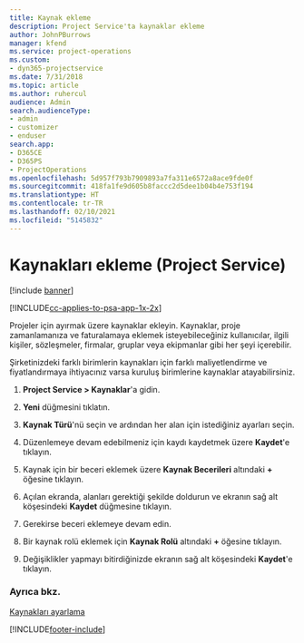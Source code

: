 ```yaml
---
title: Kaynak ekleme
description: Project Service'ta kaynaklar ekleme
author: JohnPBurrows
manager: kfend
ms.service: project-operations
ms.custom:
- dyn365-projectservice
ms.date: 7/31/2018
ms.topic: article
ms.author: ruhercul
audience: Admin
search.audienceType:
- admin
- customizer
- enduser
search.app:
- D365CE
- D365PS
- ProjectOperations
ms.openlocfilehash: 5d957f793b7909893a7fa311e6572a8ace9fde0f
ms.sourcegitcommit: 418fa1fe9d605b8faccc2d5dee1b04b4e753f194
ms.translationtype: HT
ms.contentlocale: tr-TR
ms.lasthandoff: 02/10/2021
ms.locfileid: "5145832"
---
```

# <a name="add-resources-project-service"></a>Kaynakları ekleme (Project Service)

[!include [banner](../includes/psa-now-project-operations.md)]

[!INCLUDE[cc-applies-to-psa-app-1x-2x](../includes/cc-applies-to-psa-app-1x-2x.md)]

Projeler için ayırmak üzere kaynaklar ekleyin. Kaynaklar, proje zamanlamanıza ve faturalamaya eklemek isteyebileceğiniz kullanıcılar, ilgili kişiler, sözleşmeler, firmalar, gruplar veya ekipmanlar gibi her şeyi içerebilir.  
  
Şirketinizdeki farklı birimlerin kaynakları için farklı maliyetlendirme ve fiyatlandırmaya ihtiyacınız varsa kuruluş birimlerine kaynaklar atayabilirsiniz.  
  
1.  **Project Service > Kaynaklar**'a gidin.  
  
2.  **Yeni** düğmesini tıklatın.  
  
3.  **Kaynak Türü**'nü seçin ve ardından her alan için istediğiniz ayarları seçin.  
  
4.  Düzenlemeye devam edebilmeniz için kaydı kaydetmek üzere **Kaydet**'e tıklayın.  
  
5.  Kaynak için bir beceri eklemek üzere **Kaynak Becerileri** altındaki **+** öğesine tıklayın.  
  
6.  Açılan ekranda, alanları gerektiği şekilde doldurun ve ekranın sağ alt köşesindeki **Kaydet** düğmesine tıklayın.  
  
7.  Gerekirse beceri eklemeye devam edin.  
  
8.  Bir kaynak rolü eklemek için **Kaynak Rolü** altındaki **+** öğesine tıklayın.  
  
9. Değişiklikler yapmayı bitirdiğinizde ekranın sağ alt köşesindeki **Kaydet**'e tıklayın.  
  
### <a name="see-also"></a>Ayrıca bkz.  
 [Kaynakları ayarlama](../psa/set-up-resources.md)


[!INCLUDE[footer-include](../includes/footer-banner.md)]